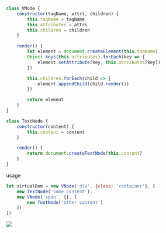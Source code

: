 





```js
class VNode {
    constructor(tagName, attrs, children) {
        this.tagName = tagName
        this.attributes = attrs
        this.children = children
    }

    render() {
        let element = document.createElement(this.tagName)
        Object.keys(this.attributes).forEach(key => {
            element.setAttribute(key, this.attributes[key])
        })

        this.children.forEach(child => {
            element.appendChild(child.render())
        })

        return element
    }
}

class TextNode {
    constructor(content) {
        this.content = content
    }

    render() {
        return document.createTextNode(this.content)
    }
}
```

usage

```js
let virtualDom = new VNode('div', {class: 'container'}, [
    new TextNode('some content'),
    new VNode('span', {}, [
        new TextNode('other content')
    ])
])
```

![](https://upload-images.jianshu.io/upload_images/7515763-98ebc0270dbf3f9e.png?imageMogr2/auto-orient/strip%7CimageView2/2/w/676/format/webp)

